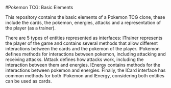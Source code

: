 #Pokemon TCG: Basic Elements

This repository contains the basic elements of a Pokemon TCG clone, these include
the cards, the pokemon, energies, attacks and a representation of the player (as a trainer).

There are 5 types of entities represented as interfaces: ITrainer represents the player
of the game and contains several methods that allow different interactions between
the cards and the pokemon of the player. IPokemon defines methods for interactions between pokemon,
including attacking and receiving attacks. IAttack defines how attacks work, including the interaction between them and energies.
IEnergy contains methods for the interactions between pokemon and energies. Finally, 
the ICard interface has common methods for both IPokemon and IEnergy, considering both entities can be used as cards.